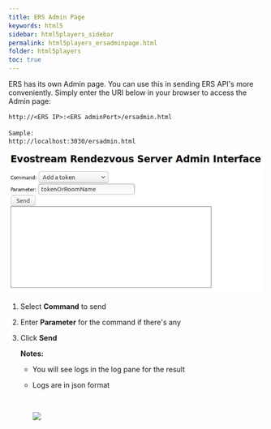 ```yaml
---
title: ERS Admin Page
keywords: html5
sidebar: html5players_sidebar
permalink: html5players_ersadminpage.html
folder: html5players
toc: true
---
```


ERS has its own Admin page. You can use this in sending ERS API's more conveniently. Simply enter the URI below in your browser to access the Admin page:

```
http://<ERS IP>:<ERS adminPort>/ersadmin.html

Sample:
http://localhost:3030/ersadmin.html
```

![](images/html5/ersadminpage.JPG)

1. Select **Command** to send

2. Enter **Parameter** for the command if there's any

3. Click **Send**

   **Notes:**

   - You will see logs in the log pane for the result

   - Logs are in json format

     ​

     ![](images/html5/ers_sendapi_.JPG)